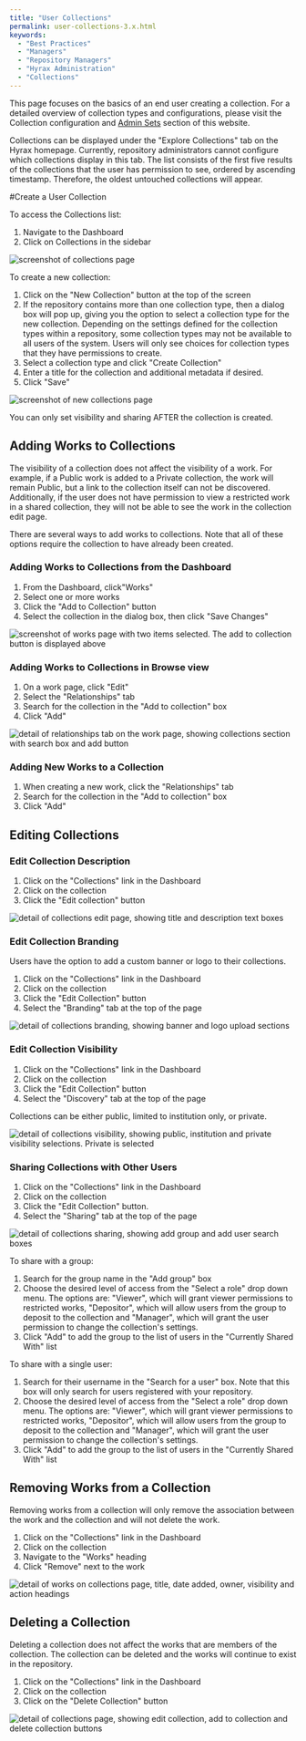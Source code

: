 ```yaml
---
title: "User Collections"
permalink: user-collections-3.x.html
keywords:
  - "Best Practices"
  - "Managers"
  - "Repository Managers"
  - "Hyrax Administration"
  - "Collections"
---
```


This page focuses on the basics of an end user creating a collection. For a detailed overview of collection types and configurations, please visit the Collection configuration and [Admin Sets](https://samvera.github.io/administrative-sets-3.x.html) section of this website.

Collections can be displayed under the "Explore Collections" tab on the Hyrax homepage. Currently, repository administrators cannot configure which collections display in this tab. The list consists of the first five results of the collections that the user has permission to see, ordered by ascending timestamp. Therefore, the oldest untouched collections will appear.

#Create a User Collection

To access the Collections list:

1. Navigate to the Dashboard
2. Click on Collections in the sidebar


![screenshot of collections page](\images\screenshots\collections-2.1.png)

To create a new collection:

1. Click on the "New Collection" button at the top of the screen 
2. If the repository contains more than one collection type, then a dialog box will pop up, giving you the option to select a collection type for the new collection. Depending on the settings defined for the collection types within a repository, some collection types may not be available to all users of the system. Users will only see choices for collection types that they have permissions to create.
3. Select a collection type and click "Create Collection"
4. Enter a title for the collection and additional metadata if desired.
5. Click "Save"

![screenshot of new collections page](\images\screenshots\new-collection-2.1.png)

You can only set visibility and sharing AFTER the collection is created.

## Adding Works to Collections
The visibility of a collection does not affect the visibility of a work. For example, if a Public work is added to a Private collection, the work will remain Public, but a link to the collection itself can not be discovered. Additionally, if the user does not have permission to view a restricted work in a shared collection, they will not be able to see the work in the collection edit page.

There are several ways to add works to collections. Note that all of these options require the collection to have already been created. 

### Adding Works to Collections from the Dashboard
1. From the Dashboard, click"Works"
2. Select one or more works
3. Click the "Add to Collection" button
4. Select the collection in the dialog box, then click "Save Changes"

![screenshot of works page with two items selected. The add to collection button is displayed above](\images\screenshots\add_to_collection.PNG)

### Adding Works to Collections in Browse view

1. On a work page, click "Edit" 
2. Select the "Relationships" tab
3. Search for the collection in the "Add to collection" box
4. Click "Add"

![detail of relationships tab on the work page, showing collections section with search box and add button](\images\screenshots\collections_browse.PNG)

### Adding New Works to a Collection

1. When creating a new work, click the "Relationships" tab 
2. Search for the collection in the "Add to collection" box
3. Click "Add"

## Editing Collections
### Edit Collection Description

1. Click on the "Collections" link in the Dashboard
2. Click on the collection 
3. Click the "Edit collection" button

![detail of collections edit page, showing title and description text boxes](\images\screenshots\collection_edit.PNG)

### Edit Collection Branding
Users have the option to add a custom banner or logo to their collections. 

1. Click on the "Collections" link in the Dashboard 
2. Click on the collection 
3. Click the "Edit Collection" button 
4. Select the "Branding" tab at the top of the page 

![detail of collections branding, showing banner and logo upload sections](\images\screenshots\collection_branding.PNG)

### Edit Collection Visibility

1. Click on the "Collections" link in the Dashboard 
2. Click on the collection 
3. Click the "Edit Collection" button 
4. Select the "Discovery" tab at the top of the page 

Collections can be either public, limited to institution only, or private.

![detail of collections visibility, showing public, institution and private visibility selections. Private is selected](\images\screenshots\collection_visibility.PNG)

### Sharing Collections with Other Users
1. Click on the "Collections" link in the Dashboard
2. Click on the collection 
3. Click the "Edit Collection" button. 
4. Select the "Sharing" tab at the top of the page

![detail of collections sharing, showing add group and add user search boxes](\images\screenshots\collection_sharing.PNG)

To share with a group: 
1. Search for the group name in the "Add group" box 
2. Choose the desired level of access from the "Select a role" drop down menu. The options are: "Viewer", which will grant viewer permissions to restricted works, "Depositor", which will allow users from the group to deposit to the collection and "Manager", which will grant the user permission to change the collection's settings. 
3. Click "Add" to add the group to the list of users in the "Currently Shared With" list

To share with a single user: 
1. Search for their username in the "Search for a user" box. Note that this box will only search for users registered with your repository. 
2. Choose the desired level of access from the "Select a role" drop down menu. The options are: "Viewer", which will grant viewer permissions to restricted works, "Depositor", which will allow users from the group to deposit to the collection and "Manager", which will grant the user permission to change the collection's settings. 
3. Click "Add" to add the group to the list of users in the "Currently Shared With" list

## Removing Works from a Collection
Removing works from a collection will only remove the association between the work and the collection and will not delete the work.

1. Click on the "Collections" link in the Dashboard
2. Click on the collection 
3. Navigate to the "Works" heading 
4. Click "Remove" next to the work 

![detail of works on collections page, title, date added, owner, visibility and action headings](\images\screenshots\collection_works.PNG)

## Deleting a Collection
Deleting a collection does not affect the works that are members of the collection. The collection can be deleted and the works will continue to exist in the repository.

1. Click on the "Collections" link in the Dashboard
2. Click on the collection 
3. Click on the "Delete Collection" button

![detail of collections page, showing edit collection, add to collection and delete collection buttons](\images\screenshots\collection_delete.PNG)












